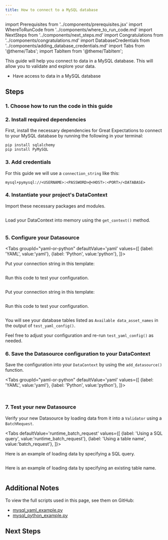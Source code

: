 ```yaml
---
title: How to connect to a MySQL database
---
```


import Prerequisites from '../components/prerequisites.jsx'
import WhereToRunCode from '../components/where_to_run_code.md'
import NextSteps from '../components/next_steps.md'
import Congratulations from '../components/congratulations.md'
import DatabaseCredentials from '../components/adding_database_credentials.md'
import Tabs from '@theme/Tabs';
import TabItem from '@theme/TabItem';

This guide will help you connect to data in a MySQL database.
This will allow you to validate and explore your data.

<Prerequisites>

- Have access to data in a MySQL database

</Prerequisites>

## Steps

### 1. Choose how to run the code in this guide

<WhereToRunCode />

### 2. Install required dependencies

First, install the necessary dependencies for Great Expectations to connect to your MySQL database by running the following in your terminal:

```console
pip install sqlalchemy
pip install PyMySQL
```

### 3. Add credentials

<DatabaseCredentials />

For this guide we will use a `connection_string` like this:

```
mysql+pymysql://<USERNAME>:<PASSWORD>@<HOST>:<PORT>/<DATABASE>
```   

### 4. Instantiate your project's DataContext

Import these necessary packages and modules.

```python file=../../../../tests/integration/docusaurus/connecting_to_your_data/database/mysql_yaml_example.py#L1-L4
```

Load your DataContext into memory using the `get_context()` method.

```python file=../../../../tests/integration/docusaurus/connecting_to_your_data/database/mysql_yaml_example.py#L17
```

### 5. Configure your Datasource

<Tabs
  groupId="yaml-or-python"
  defaultValue='yaml'
  values={[
  {label: 'YAML', value:'yaml'},
  {label: 'Python', value:'python'},
  ]}>
  <TabItem value="yaml">

Put your connection string in this template:

```python file=../../../../tests/integration/docusaurus/connecting_to_your_data/database/mysql_yaml_example.py#L19-L33
```
Run this code to test your configuration.
```python file=../../../../tests/integration/docusaurus/connecting_to_your_data/database/mysql_yaml_example.py#L42
```

</TabItem>
<TabItem value="python">

Put your connection string in this template:

```python file=../../../../tests/integration/docusaurus/connecting_to_your_data/database/mysql_python_example.py#L19-L36
```
Run this code to test your configuration.
```python file=../../../../tests/integration/docusaurus/connecting_to_your_data/database/mysql_python_example.py#L42
```

</TabItem>
</Tabs>

You will see your database tables listed as `Available data_asset_names` in the output of `test_yaml_config()`.

Feel free to adjust your configuration and re-run `test_yaml_config()` as needed.

### 6. Save the Datasource configuration to your DataContext

Save the configuration into your `DataContext` by using the `add_datasource()` function.

<Tabs
  groupId="yaml-or-python"
  defaultValue='yaml'
  values={[
  {label: 'YAML', value:'yaml'},
  {label: 'Python', value:'python'},
  ]}>
  <TabItem value="yaml">

```python file=../../../../tests/integration/docusaurus/connecting_to_your_data/database/mysql_yaml_example.py#L44
```

</TabItem>
<TabItem value="python">

```python file=../../../../tests/integration/docusaurus/connecting_to_your_data/database/mysql_python_example.py#L44
```

</TabItem>
</Tabs>

### 7. Test your new Datasource

Verify your new Datasource by loading data from it into a `Validator` using a `BatchRequest`.

<Tabs
  defaultValue='runtime_batch_request'
  values={[
  {label: 'Using a SQL query', value:'runtime_batch_request'},
  {label: 'Using a table name', value:'batch_request'},
  ]}>
  <TabItem value="runtime_batch_request">

Here is an example of loading data by specifying a SQL query.

```python file=../../../../tests/integration/docusaurus/connecting_to_your_data/database/mysql_yaml_example.py#L47-L60
```

  </TabItem>

  <TabItem value="batch_request">

Here is an example of loading data by specifying an existing table name.

```python file=../../../../tests/integration/docusaurus/connecting_to_your_data/database/mysql_yaml_example.py#L66-L77
```

  </TabItem>
</Tabs>

<Congratulations />

## Additional Notes

To view the full scripts used in this page, see them on GitHub:

- [mysql_yaml_example.py](https://github.com/great-expectations/great_expectations/blob/develop/tests/integration/docusaurus/connecting_to_your_data/database/mysql_yaml_example.py)
- [mysql_python_example.py](https://github.com/great-expectations/great_expectations/blob/develop/tests/integration/docusaurus/connecting_to_your_data/database/mysql_python_example.py)

## Next Steps

<NextSteps />

